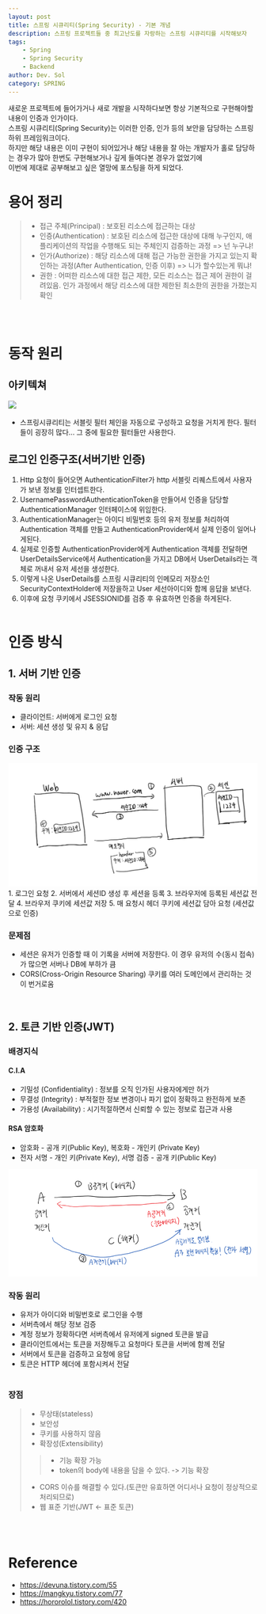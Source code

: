 ```yaml
---
layout: post
title: 스프링 시큐리티(Spring Security) - 기본 개념
description: 스프링 프로젝트들 중 최고난도를 자랑하는 스프링 시큐리티를 시작해보자
tags: 
    - Spring
    - Spring Security
    - Backend
author: Dev. Sol
category: SPRING
---
```


새로운 프로젝트에 들어가거나 새로 개발을 시작하다보면 항상 기본적으로 구현해야할 내용이 인증과 인가이다.<br>
스프링 시큐리티(Spring Security)는 이러한 인증, 인가 등의 보안을 담당하는 스프링 하위 프레임워크이다.<br>
하지만 해당 내용은 이미 구현이 되어있거나 해당 내용을 잘 아는 개발자가 홀로 담당하는 경우가 많아 한번도 구현해보거나 깊게 들여다본 경우가 없었기에<br>
이번에 제대로 공부해보고 싶은 열망에 포스팅을 하게 되었다.


# 용어 정리
> - 접근 주체(Principal) : 보호된 리소스에 접근하는 대상
> - 인증(Authentication) : 보호된 리소스에 접근한 대상에 대해 누구인지, 애플리케이션의 작업을 수행해도 되는 주체인지 검증하는 과정 => 넌 누구냐!
> - 인가(Authorize) : 해당 리소스에 대해 접근 가능한 권한을 가지고 있는지 확인하는 과정(After Authentication, 인증 이후)  => 니가 할수있는게 뭐냐!
> - 권한 : 어떠한 리소스에 대한 접근 제한, 모든 리소스는 접근 제어 권한이 걸려있음. 인가 과정에서 해당 리소스에 대한 제한된 최소한의 권한을 가졌는지 확인

<br><br>

# 동작 원리
## 아키텍쳐
<img src="https://img1.daumcdn.net/thumb/R1280x0/?scode=mtistory2&fname=https%3A%2F%2Fblog.kakaocdn.net%2Fdn%2FUOabX%2FbtqEJBBNixH%2FPGDv64FTKaBSLzMiiXkA3K%2Fimg.png">

- 스프링시큐리티는 서블릿 필터 체인을 자동으로 구성하고 요청을 거치게 한다. 필터들이 굉장히 많다... 그 중에 필요한 필터들만 사용한다.


## 로그인 인증구조(서버기반 인증)
1. Http 요청이 들어오면 AuthenticationFilter가 http 서블릿 리퀘스트에서 사용자가 보낸 정보를 인터셉트한다.
2. UsernamePasswordAuthenticationToken을 만들어서 인증을 담당할 AuthenticationManager 인터페이스에 위임한다.
3. AuthenticationManager는 아이디 비밀번호 등의 유저 정보를 처리하여 Authentication 객체를 만들고 AuthenticationProvider에서 실제 인증이 일어나게된다.
4. 실제로 인증할 AuthenticationProvider에게 Authentication 객체를 전달하면 UserDetailsService에서 Authentication을 가지고 DB에서 UserDetails라는 객체로 꺼내서 유저 세선을 생성한다.
5. 이렇게 나온 UserDetails를 스프링 시큐리티의 인메모리 저장소인 SecurityContextHolder에 저장을하고 User 세선아이디와 함께 응답을 보낸다.
6. 이후에 요청 쿠키에서 JSESSIONID를 검증 후 유효하면 인증을 하게된다.
<br><br>

# 인증 방식
## 1. 서버 기반 인증
### 작동 원리
- 클라이언트: 서버에게 로그인 요청
- 서버: 세션 생성 및 유지 & 응답


### 인증 구조
<img src='/assets/images/sol/20210525/session_diagram.png'>
1. 로그인 요청
2. 서버에서 세션ID 생성 후 세션을 등록
3. 브라우저에 등록된 세션값 전달
4. 브라우저 쿠키에 세션값 저장
5. 매 요청시 헤더 쿠키에 세션값 담아 요청 (세션값으로 인증)


### 문제점
- 세션은 유저가 인증할 때 이 기록을 서버에 저장한다. 이 경우 유저의 수(동시 접속)가 많으면 서버나 DB에 부하가 큼
- CORS(Cross-Origin Resource Sharing) 쿠키를 여러 도메인에서 관리하는 것이 번거로움
<br>

## 2. 토큰 기반 인증(JWT)
### 배경지식
#### C.I.A
- 기밀성 (Confidentiality) : 정보를 오직 인가된 사용자에게만 허가
- 무결성 (Integrity) : 부적절한 정보 변경이나 파기 없이 정확하고 완전하게 보존
- 가용성 (Availability) : 시기적절하면서 신뢰할 수 있는 정보로 접근과 사용

#### RSA 암호화
- 암호화 - 공개 키(Public Key), 복호화 - 개인키 (Private Key)
- 전자 서명 - 개인 키(Private Key), 서명 검증 - 공개 키(Public Key)

<img src='/assets/images/sol/20210525/rsa_diagram.png'>

### 작동 원리
- 유저가 아이디와 비밀번호로 로그인을 수행
- 서버측에서 해당 정보 검증
- 계정 정보가 정확하다면 서버측에서 유저에게 signed 토큰을 발급
- 클라이언트에서는 토큰을 저장해두고 요청마다 토큰을 서버에 함께 전달
- 서버에서 토큰을 검증하고 요청에 응답
- 토큰은 HTTP 헤더에 포함시켜서 전달
<br><br>

### 장점
> - 무상태(stateless)
> - 보안성
> - 쿠키를 사용하지 않음
> - 확장성(Extensibility)
>> - 기능 확장 가능
>> - token의 body에 내용을 담을 수 있다. -> 기능 확장
> - CORS 이슈를 해결할 수 있다.(토큰만 유효하면 어디서나 요청이 정상적으로 처리되므로)
> - 웹 표준 기반(JWT <- 표준 토큰)

<br><br>


# Reference 
- https://devuna.tistory.com/55
- https://mangkyu.tistory.com/77
- https://hororolol.tistory.com/420

